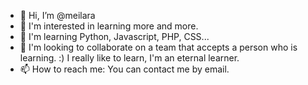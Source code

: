 - 👋 Hi, I’m @meilara
- 👀 I'm interested in learning more and more.
- 🌱 I'm learning Python, Javascript, PHP, CSS...
- 💞️ I'm looking to collaborate on a team that accepts a person who is learning. :) I really like to learn, I'm an eternal learner.
- 📫 How to reach me: You can contact me by email.

<!---
meilara/meilara is a ✨ special ✨ repository because its `README.md` (this file) appears on your GitHub profile.
You can click the Preview link to take a look at your changes.
--->
